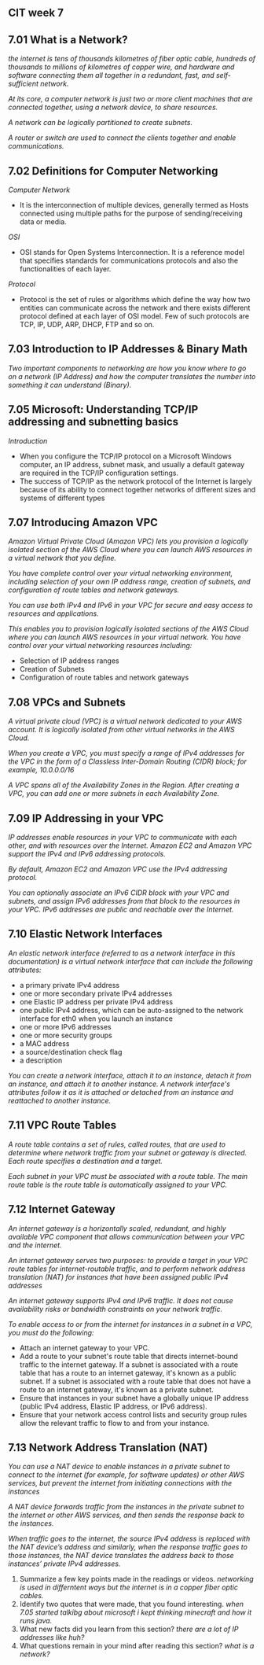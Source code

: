 ## CIT week 7 

## 7.01 What is a Network?
_the internet is tens of thousands kilometres of fiber optic cable, hundreds of thousands to millions of kilometres of copper wire, and hardware and software connecting them all together in a redundant, fast, and self-sufficient network._

_At its core, a computer network is just two or more client machines that are connected together, using a network device, to share resources._

_A network can be logically partitioned to create subnets._

_A router or switch are used to connect the clients together and enable communications._

## 7.02 Definitions for Computer Networking

_Computer Network_
* It is the interconnection of multiple devices, generally termed as Hosts connected using multiple paths for the purpose of sending/receiving data or media.

_OSI_
* OSI stands for Open Systems Interconnection. It is a reference model that specifies standards for communications protocols and also the functionalities of each layer.

_Protocol_
* Protocol is the set of rules or algorithms which define the way how two entities can communicate across the network and there exists different protocol defined at each layer of OSI model. Few of such protocols are TCP, IP, UDP, ARP, DHCP, FTP and so on.

## 7.03 Introduction to IP Addresses & Binary Math


_Two important components to networking are how you know where to go on a network (IP Address) and how the computer translates the number into something it can understand (Binary)._

## 7.05 Microsoft: Understanding TCP/IP addressing and subnetting basics

_Introduction_
* When you configure the TCP/IP protocol on a Microsoft Windows computer, an IP address, subnet mask, and usually a default gateway are required in the TCP/IP configuration settings.
* The success of TCP/IP as the network protocol of the Internet is largely because of its ability to connect together networks of different sizes and systems of different types

## 7.07 Introducing Amazon VPC

_Amazon Virtual Private Cloud (Amazon VPC) lets you provision a logically isolated section of the AWS Cloud where you can launch AWS resources in a virtual network that you define._

_You have complete control over your virtual networking environment, including selection of your own IP address range, creation of subnets, and configuration of route tables and network gateways._

_You can use both IPv4 and IPv6 in your VPC for secure and easy access to resources and applications._

_This enables you to provision logically isolated sections of the AWS Cloud where you can launch AWS resources in your virtual network. You have control over your virtual networking resources including:_
* Selection of IP address ranges
* Creation of Subnets
* Configuration of route tables and network gateways

## 7.08 VPCs and Subnets
_A virtual private cloud (VPC) is a virtual network dedicated to your AWS account. It is logically isolated from other virtual networks in the AWS Cloud._

_When you create a VPC, you must specify a range of IPv4 addresses for the VPC in the form of a Classless Inter-Domain Routing (CIDR) block; for example, 10.0.0.0/16_

_A VPC spans all of the Availability Zones in the Region. After creating a VPC, you can add one or more subnets in each Availability Zone._

## 7.09 IP Addressing in your VPC

_IP addresses enable resources in your VPC to communicate with each other, and with resources over the Internet. Amazon EC2 and Amazon VPC support the IPv4 and IPv6 addressing protocols._

_By default, Amazon EC2 and Amazon VPC use the IPv4 addressing protocol._

_You can optionally associate an IPv6 CIDR block with your VPC and subnets, and assign IPv6 addresses from that block to the resources in your VPC. IPv6 addresses are public and reachable over the Internet._

## 7.10 Elastic Network Interfaces

_An elastic network interface (referred to as a network interface in this documentation) is a virtual network interface that can include the following attributes:_
* a primary private IPv4 address
* one or more secondary private IPv4 addresses
* one Elastic IP address per private IPv4 address
* one public IPv4 address, which can be auto-assigned to the network interface for eth0 when you launch an instance
* one or more IPv6 addresses
* one or more security groups
* a MAC address
* a source/destination check flag
* a description

_You can create a network interface, attach it to an instance, detach it from an instance, and attach it to another instance. A network interface's attributes follow it as it is attached or detached from an instance and reattached to another instance._

## 7.11 VPC Route Tables

_A route table contains a set of rules, called routes, that are used to determine where network traffic from your subnet or gateway is directed. Each route specifies a destination and a target._

_Each subnet in your VPC must be associated with a route table. The main route table is the route table is automatically assigned to your VPC._

## 7.12 Internet Gateway

_An internet gateway is a horizontally scaled, redundant, and highly available VPC component that allows communication between your VPC and the internet._

_An internet gateway serves two purposes: to provide a target in your VPC route tables for internet-routable traffic, and to perform network address translation (NAT) for instances that have been assigned public IPv4 addresses_

_An internet gateway supports IPv4 and IPv6 traffic. It does not cause availability risks or bandwidth constraints on your network traffic._

_To enable access to or from the internet for instances in a subnet in a VPC, you must do the following:_
* Attach an internet gateway to your VPC.
* Add a route to your subnet's route table that directs internet-bound traffic to the internet gateway. If a subnet is associated with a route table that has a route to an internet gateway, it's known as a public subnet. If a subnet is associated with a route table that does not have a route to an internet gateway, it's known as a private subnet.
* Ensure that instances in your subnet have a globally unique IP address (public IPv4 address, Elastic IP address, or IPv6 address).
* Ensure that your network access control lists and security group rules allow the relevant traffic to flow to and from your instance.

## 7.13 Network Address Translation (NAT)

_You can use a NAT device to enable instances in a private subnet to connect to the internet (for example, for software updates) or other AWS services, but prevent the internet from initiating connections with the instances_

_A NAT device forwards traffic from the instances in the private subnet to the internet or other AWS services, and then sends the response back to the instances._

_When traffic goes to the internet, the source IPv4 address is replaced with the NAT device’s address and similarly, when the response traffic goes to those instances, the NAT device translates the address back to those instances’ private IPv4 addresses._

1. Summarize a few key points made in the readings or videos.
_networking is used in differntent ways but the internet is in a copper fiber optic cables._
2. Identify two quotes that were made, that you found interesting.
_when 7.05 started talkibg about microsoft i kept thinking minecraft and how it runs java._
3. What new facts did you learn from this section?
_there are a lot of IP addresses like huh?_
4. What questions remain in your mind after reading this section?
_what is a network?_
